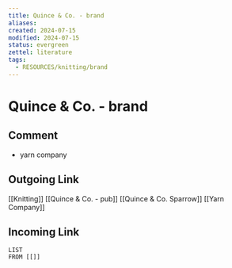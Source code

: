 ```yaml
---
title: Quince & Co. - brand
aliases: 
created: 2024-07-15
modified: 2024-07-15
status: evergreen
zettel: literature
tags:
  - RESOURCES/knitting/brand
---
```

# Quince & Co. - brand
## Comment
- yarn company
## Outgoing Link
[[Knitting]]
[[Quince & Co. - pub]]
[[Quince & Co. Sparrow]]
[[Yarn Company]]
## Incoming Link
```dataview
LIST
FROM [[]]
```